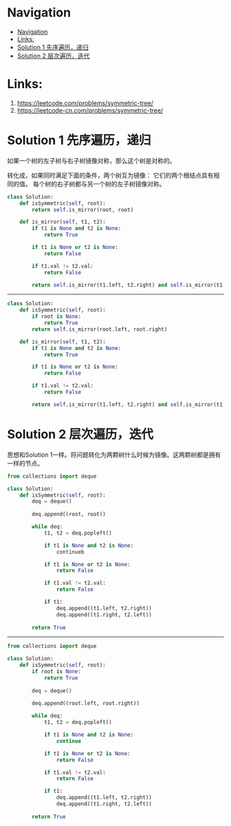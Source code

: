 # Navigation
- [Navigation](#navigation)
- [Links:](#links)
- [Solution 1 先序遍历，递归](#solution-1-%e5%85%88%e5%ba%8f%e9%81%8d%e5%8e%86%e9%80%92%e5%bd%92)
- [Solution 2 层次遍历，迭代](#solution-2-%e5%b1%82%e6%ac%a1%e9%81%8d%e5%8e%86%e8%bf%ad%e4%bb%a3)
# Links:
1. https://leetcode.com/problems/symmetric-tree/
2. https://leetcode-cn.com/problems/symmetric-tree/


# Solution 1 先序遍历，递归
如果一个树的左子树与右子树镜像对称，那么这个树是对称的。

转化成，如果同时满足下面的条件，两个树互为镜像：
它们的两个根结点具有相同的值。
每个树的右子树都与另一个树的左子树镜像对称。

```python
class Solution:
    def isSymmetric(self, root):
        return self.is_mirror(root, root)

    def is_mirror(self, t1, t2):
        if t1 is None and t2 is None:
            return True

        if t1 is None or t2 is None:
            return False

        if t1.val != t2.val:
            return False

        return self.is_mirror(t1.left, t2.right) and self.is_mirror(t1.right, t2.left)
```
---
```python
class Solution:
    def isSymmetric(self, root):
        if root is None:
            return True
        return self.is_mirror(root.left, root.right)

    def is_mirror(self, t1, t2):
        if t1 is None and t2 is None:
            return True

        if t1 is None or t2 is None:
            return False

        if t1.val != t2.val:
            return False

        return self.is_mirror(t1.left, t2.right) and self.is_mirror(t1.right, t2.left)
```

# Solution 2 层次遍历，迭代
思想和Solution 1一样。将问题转化为两颗树什么时候为镜像。这两颗树都是拥有一样的节点。
```python
from collections import deque

class Solution:
    def isSymmetric(self, root):
        deq = deque()
        
        deq.append((root, root))

        while deq:
            t1, t2 = deq.popleft()

            if t1 is None and t2 is None:
                continueb

            if t1 is None or t2 is None:
                return False

            if t1.val != t2.val:
                return False

            if t1:
                deq.append((t1.left, t2.right))
                deq.append((t1.right, t2.left))
        
        return True
```
---
```python
from collections import deque

class Solution:
    def isSymmetric(self, root):
        if root is None:
            return True
        
        deq = deque()
    
        deq.append((root.left, root.right))

        while deq:
            t1, t2 = deq.popleft()

            if t1 is None and t2 is None:
                continue

            if t1 is None or t2 is None:
                return False

            if t1.val != t2.val:
                return False

            if t1:
                deq.append((t1.left, t2.right))
                deq.append((t1.right, t2.left))
        
        return True
```